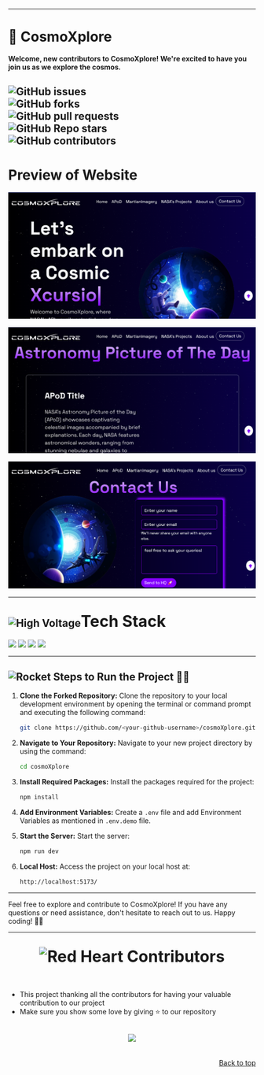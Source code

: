 
---

# 🌌 CosmoXplore

**Welcome, new contributors to CosmoXplore! We're excited to have you join us as we explore the cosmos.**

![GitHub issues](https://img.shields.io/github/issues/PranavBarthwal/cosmoXplore) <br>
![GitHub forks](https://img.shields.io/github/forks/PranavBarthwal/cosmoXplore) <br>
![GitHub pull requests](https://img.shields.io/github/issues-pr/PranavBarthwal/cosmoXplore) <br>
![GitHub Repo stars](https://img.shields.io/github/stars/PranavBarthwal/cosmoXplore?style=social) <br>
![GitHub contributors](https://img.shields.io/github/contributors/PranavBarthwal/cosmoXplore) <br>
---

# Preview of Website
![alt text](image-2.png)

![alt text](image-3.png)

![alt text](image-4.png)


---

<h2><img src="https://raw.githubusercontent.com/Tarikul-Islam-Anik/Animated-Fluent-Emojis/master/Emojis/Travel%20and%20places/High%20Voltage.png" alt="High Voltage" width="40" height="40" /><font size="6">Tech Stack</font></h2>

<a href="https://developer.mozilla.org/en-US/docs/Glossary/HTML5"><img src="https://img.shields.io/badge/HTML5-E34F26.svg?style=for-the-badge&logo=HTML5&logoColor=white"></a>
<a href="https://developer.mozilla.org/en-US/docs/Web/JavaScript"><img src="https://img.shields.io/badge/JavaScript-F7DF1E.svg?style=for-the-badge&logo=JavaScript&logoColor=black"></a>
<a href="https://developer.mozilla.org/en-US/docs/Web/CSS"><img src="https://img.shields.io/badge/CSS3-1572B6.svg?style=for-the-badge&logo=CSS3&logoColor=black"></a>
<a href="https://developer.mozilla.org/en-US/docs/Web/React"><img src="https://img.shields.io/badge/React-1572B6.svg?style=for-the-badge&logo=React&logoColor=black"></a>

---
## <img src="https://raw.githubusercontent.com/Tarikul-Islam-Anik/Animated-Fluent-Emojis/master/Emojis/Travel%20and%20places/Rocket.png" alt="Rocket" width="40" height="40" /> Steps to Run the Project 👨‍💻

1. **Clone the Forked Repository:** Clone the repository to your local development environment by opening the terminal or command prompt and executing the following command:

   ```bash
   git clone https://github.com/<your-github-username>/cosmoXplore.git
   ```

2. **Navigate to Your Repository:** Navigate to your new project directory by using the command:

   ```bash
   cd cosmoXplore
   ```

3. **Install Required Packages:** Install the packages required for the project:

   ```bash
   npm install
   ```

4. **Add Environment Variables:** Create a `.env` file and add Environment Variables as mentioned in `.env.demo` file.


5. **Start the Server:** Start the server:

   ```bash
   npm run dev
   ```

6. **Local Host:** Access the project on your local host at:

   ```bash
   http://localhost:5173/
   ```

---


Feel free to explore and contribute to CosmoXplore! If you have any questions or need assistance, don't hesitate to reach out to us. Happy coding! 🚀🌠

---
<div align="center">
<h2><font size="6"><img src="https://raw.githubusercontent.com/Tarikul-Islam-Anik/Animated-Fluent-Emojis/master/Emojis/Smilies/Red%20Heart.png" alt="Red Heart" width="40" height="40" /> Contributors </font></h2>
</div>
<br>

- This project thanking all the contributors for having your valuable contribution to our project
- Make sure you show some love by giving ⭐ to our repository

<br>

<center>
<a href="https://github.com/PranavBarthwal/cosmoXplore/graphs/contributors">
  <img src="https://contrib.rocks/image?repo=PranavBarthwal/cosmoXplore" />
</a>
</center>
<br>
<p align="right"><a href="#top">Back to top</a></p>
